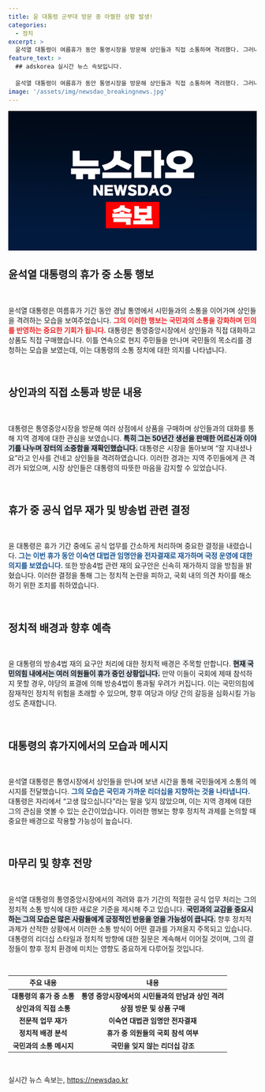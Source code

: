 ```yaml
---
title: 윤 대통령 군부대 방문 중 아찔한 상황 발생!
categories:
  - 정치
excerpt: >
  윤석열 대통령이 여름휴가 동안 통영시장을 방문해 상인들과 직접 소통하며 격려했다. 그러나 방송4법 거부권 행사에 따른 정치적 긴장감도 감돌고 있다. 의원들이 휴가 중인 사이 야당의 재표결이 이뤄질 위험이 커졌다.
feature_text: >
  ## adskorea 실시간 뉴스 속보입니다.

  윤석열 대통령이 여름휴가 동안 통영시장을 방문해 상인들과 직접 소통하며 격려했다. 그러나 방송4법 거부권 행사에 따른 정치적 긴장감도 감돌고 있다. 의원들이 휴가 중인 사이 야당의 재표결이 이뤄질 위험이 커졌다.
image: '/assets/img/newsdao_breakingnews.jpg'
---
```


<p><img src="/assets/img/newsdao_breakingnews.jpg" alt="adskorea 속보" /></p>

<h2 data-ke-size="size26">윤석열 대통령의 휴가 중 소통 행보</h2>

<p data-ke-size="size16">&nbsp;</p>

<p>윤석열 대통령은 여름휴가 기간 동안 경남 통영에서 시민들과의 소통을 이어가며 상인들을 격려하는 모습을 보여주었습니다. <b><span style="color: #ee2323;">그의 이러한 행보는 국민과의 소통을 강화하며 민의를 반영하는 중요한 기회가 됩니다.</span></b> 대통령은 통영중앙시장에서 상인들과 직접 대화하고 상품도 직접 구매했습니다. 이틀 연속으로 현지 주민들을 만나며 국민들의 목소리를 경청하는 모습을 보였는데, 이는 대통령의 소통 정치에 대한 의지를 나타냅니다.</p>

<p data-ke-size="size16">&nbsp;</p>

<h2 data-ke-size="size26">상인과의 직접 소통과 방문 내용</h2>

<p data-ke-size="size16">&nbsp;</p>

<p>대통령은 통영중앙시장을 방문해 여러 상점에서 상품을 구매하며 상인들과의 대화를 통해 지역 경제에 대한 관심을 보였습니다. <b><span style="background-color: #21538527;">특히 그는 50년간 생선을 판매한 어르신과 이야기를 나누며 장터의 소중함을 재확인했습니다.</span></b> 대통령은 시장을 돌아보며 “잘 지내셨나요”라고 인사를 건네고 상인들을 격려하였습니다. 이러한 경과는 지역 주민들에게 큰 격려가 되었으며, 시장 상인들은 대통령의 따뜻한 마음을 감지할 수 있었습니다.</p>

<p data-ke-size="size16">&nbsp;</p>

<h2 data-ke-size="size26">휴가 중 공식 업무 재가 및 방송법 관련 결정</h2>

<p data-ke-size="size16">&nbsp;</p>

<p>윤 대통령은 휴가 기간 중에도 공식 업무를 간소하게 처리하며 중요한 결정을 내렸습니다. <b><span style="color: #1a5490;">그는 이번 휴가 동안 이숙연 대법관 임명안을 전자결재로 재가하며 국정 운영에 대한 의지를 보였습니다.</span></b> 또한 방송4법 관련 재의 요구안은 신속히 재가하지 않을 방침을 밝혔습니다. 이러한 결정을 통해 그는 정치적 논란을 피하고, 국회 내의 의견 차이를 해소하기 위한 조치를 취하였습니다.</p>

<p data-ke-size="size16">&nbsp;</p>

<h2 data-ke-size="size26">정치적 배경과 향후 예측</h2>

<p data-ke-size="size16">&nbsp;</p>

<p>윤 대통령의 방송4법 재의 요구안 처리에 대한 정치적 배경은 주목할 만합니다. <b><span style="background-color: #21538527;">현재 국민의힘 내에서는 여러 의원들이 휴가 중인 상황입니다.</span></b> 만약 이들이 국회에 제때 참석하지 못할 경우, 야당의 표결에 의해 방송4법이 통과될 우려가 커집니다. 이는 국민의힘에 잠재적인 정치적 위험을 초래할 수 있으며, 향후 여당과 야당 간의 갈등을 심화시킬 가능성도 존재합니다.</p>

<p data-ke-size="size16">&nbsp;</p>

<h2 data-ke-size="size26">대통령의 휴가지에서의 모습과 메시지</h2>

<p data-ke-size="size16">&nbsp;</p>

<p>윤석열 대통령은 통영시장에서 상인들을 만나며 보낸 시간을 통해 국민들에게 소통의 메시지를 전달했습니다. <b><span style="color: #1a5490;">그의 모습은 국민과 가까운 리더십을 지향하는 것을 나타냅니다.</span></b> 대통령은 자리에서 “고생 많으십니다”라는 말을 잊지 않았으며, 이는 지역 경제에 대한 그의 관심을 엿볼 수 있는 순간이었습니다. 이러한 행보는 향후 정치적 과제를 논의할 때 중요한 배경으로 작용할 가능성이 높습니다.</p>

<p data-ke-size="size16">&nbsp;</p>

<h2 data-ke-size="size26">마무리 및 향후 전망</h2>

<p data-ke-size="size16">&nbsp;</p>

<p>윤석열 대통령의 통영중앙시장에서의 격려와 휴가 기간의 적절한 공식 업무 처리는 그의 정치적 소통 방식에 대한 새로운 기준을 제시해 주고 있습니다. <b><span style="background-color: #21538527;">국민과의 교감을 중요시하는 그의 모습은 많은 사람들에게 긍정적인 반응을 얻을 가능성이 큽니다.</span></b> 향후 정치적 과제가 산적한 상황에서 이러한 소통 방식이 어떤 결과를 가져올지 주목되고 있습니다. 대통령의 리더십 스타일과 정치적 방향에 대한 질문은 계속해서 이어질 것이며, 그의 결정들이 향후 정치 환경에 미치는 영향도 중요하게 다루어질 것입니다.</p>

<p data-ke-size="size16">&nbsp;</p>

<table>
  <thead>
    <tr>
      <th><b>주요 내용</b></th>
      <th><b>내용</b></th>
    </tr>
  </thead>
  <tbody>
    <tr>
      <td style="text-align: center; height: 17px;"><b>대통령의 휴가 중 소통</b></td>
      <td style="text-align: center; height: 17px;"><b>통영 중앙시장에서의 시민들과의 만남과 상인 격려</b></td>
    </tr>
    <tr>
      <td style="text-align: center; height: 17px;"><b>상인과의 직접 소통</b></td>
      <td style="text-align: center; height: 17px;"><b>상점 방문 및 상품 구매</b></td>
    </tr>
    <tr>
      <td style="text-align: center; height: 17px;"><b>전문적 업무 재가</b></td>
      <td style="text-align: center; height: 17px;"><b>이숙연 대법관 임명안 전자결재</b></td>
    </tr>
    <tr>
      <td style="text-align: center; height: 17px;"><b>정치적 배경 분석</b></td>
      <td style="text-align: center; height: 17px;"><b>휴가 중 의원들의 국회 참석 여부</b></td>
    </tr>
    <tr>
      <td style="text-align: center; height: 17px;"><b>국민과의 소통 메시지</b></td>
      <td style="text-align: center; height: 17px;"><b>국민을 잊지 않는 리더십 강조</b></td>
    </tr>
  </tbody>
</table>

<p data-ke-size="size16">&nbsp;</p>
실시간 뉴스 속보는, <a href="https://newsdao.kr" rel="dofollow">https://newsdao.kr</a>


